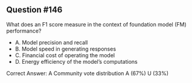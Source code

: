 ## Question #146

What does an F1 score measure in the context of foundation model (FM) performance?

- A. Model precision and recall
- B. Model speed in generating responses
- C. Financial cost of operating the model
- D. Energy efficiency of the model’s computations 

Correct Answer: 
A Community vote distribution A (67%) U (33%)